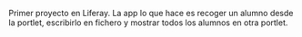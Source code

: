Primer proyecto en Liferay.
La app lo que hace es recoger un alumno desde la portlet, escribirlo en fichero y mostrar todos los alumnos en otra portlet.
